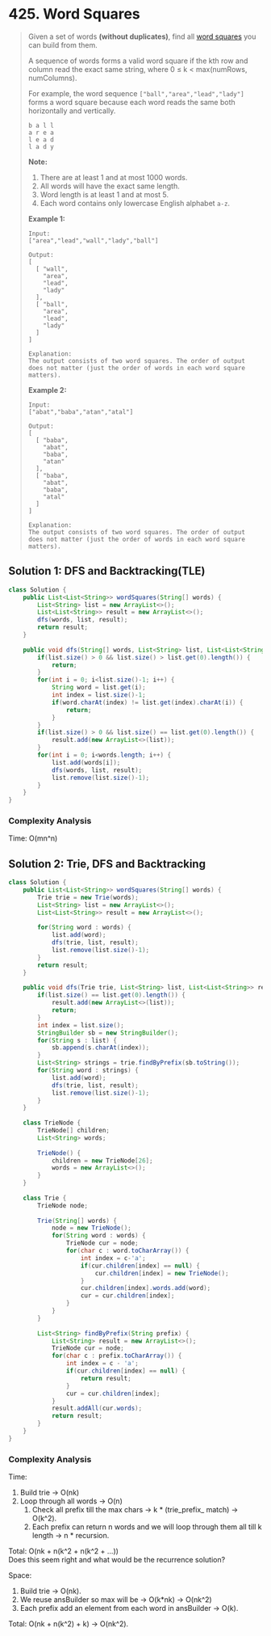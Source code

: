 # 425. Word Squares

> Given a set of words **\(without duplicates\)**, find all [word squares](https://en.wikipedia.org/wiki/Word_square) you can build from them.
>
> A sequence of words forms a valid word square if the kth row and column read the exact same string, where 0 ≤ k &lt; max\(numRows, numColumns\).
>
> For example, the word sequence `["ball","area","lead","lady"]` forms a word square because each word reads the same both horizontally and vertically.
>
> ```text
> b a l l
> a r e a
> l e a d
> l a d y
> ```
>
> **Note:**  
>
>
> 1. There are at least 1 and at most 1000 words.
> 2. All words will have the exact same length.
> 3. Word length is at least 1 and at most 5.
> 4. Each word contains only lowercase English alphabet `a-z`.
>
> **Example 1:**
>
> ```text
> Input:
> ["area","lead","wall","lady","ball"]
>
> Output:
> [
>   [ "wall",
>     "area",
>     "lead",
>     "lady"
>   ],
>   [ "ball",
>     "area",
>     "lead",
>     "lady"
>   ]
> ]
>
> Explanation:
> The output consists of two word squares. The order of output does not matter (just the order of words in each word square matters).
> ```
>
> **Example 2:**
>
> ```text
> Input:
> ["abat","baba","atan","atal"]
>
> Output:
> [
>   [ "baba",
>     "abat",
>     "baba",
>     "atan"
>   ],
>   [ "baba",
>     "abat",
>     "baba",
>     "atal"
>   ]
> ]
>
> Explanation:
> The output consists of two word squares. The order of output does not matter (just the order of words in each word square matters).
> ```

## Solution 1: DFS and Backtracking\(TLE\)

```java
class Solution {
    public List<List<String>> wordSquares(String[] words) {
        List<String> list = new ArrayList<>();
        List<List<String>> result = new ArrayList<>();
        dfs(words, list, result);
        return result;
    }
    
    public void dfs(String[] words, List<String> list, List<List<String>> result) {
        if(list.size() > 0 && list.size() > list.get(0).length()) {
            return;
        }
        for(int i = 0; i<list.size()-1; i++) {
            String word = list.get(i);
            int index = list.size()-1;
            if(word.charAt(index) != list.get(index).charAt(i)) {
                return;
            }
        }
        if(list.size() > 0 && list.size() == list.get(0).length()) {
            result.add(new ArrayList<>(list));
        }
        for(int i = 0; i<words.length; i++) {
            list.add(words[i]);
            dfs(words, list, result);
            list.remove(list.size()-1);
        }
    }
}
```

### Complexity Analysis

Time: O\(mn^n\)

## Solution 2: Trie, DFS and Backtracking

```java
class Solution {
    public List<List<String>> wordSquares(String[] words) {
        Trie trie = new Trie(words);
        List<String> list = new ArrayList<>();
        List<List<String>> result = new ArrayList<>();
       
        for(String word : words) {
            list.add(word);
            dfs(trie, list, result);
            list.remove(list.size()-1);
        }
        return result;
    }
    
    public void dfs(Trie trie, List<String> list, List<List<String>> result) {
        if(list.size() == list.get(0).length()) {
            result.add(new ArrayList<>(list));
            return;
        }
        int index = list.size();
        StringBuilder sb = new StringBuilder();
        for(String s : list) {
            sb.append(s.charAt(index));
        }
        List<String> strings = trie.findByPrefix(sb.toString());
        for(String word : strings) {
            list.add(word);
            dfs(trie, list, result);
            list.remove(list.size()-1);
        }
    }
    
    class TrieNode {
        TrieNode[] children;
        List<String> words;
        
        TrieNode() {
            children = new TrieNode[26];
            words = new ArrayList<>();
        }
    }
    
    class Trie {
        TrieNode node;
        
        Trie(String[] words) {
            node = new TrieNode();
            for(String word : words) {
                TrieNode cur = node;
                for(char c : word.toCharArray()) {
                    int index = c-'a';
                    if(cur.children[index] == null) {
                        cur.children[index] = new TrieNode();
                    }
                    cur.children[index].words.add(word);
                    cur = cur.children[index];
                }
            }
        }
        
        List<String> findByPrefix(String prefix) {
            List<String> result = new ArrayList<>();
            TrieNode cur = node;
            for(char c : prefix.toCharArray()) {
                int index = c - 'a';
                if(cur.children[index] == null) {
                    return result;
                }
                cur = cur.children[index];
            }
            result.addAll(cur.words);
            return result;
        }
    }
}
```

### Complexity Analysis

Time:

1. Build trie -&gt; O\(nk\)
2. Loop through all words -&gt; O\(n\)
   1. Check all prefix till the max chars -&gt; k \* \(trie\_prefix\_ match\) -&gt; O\(k^2\).
   2. Each prefix can return n words and we will loop through them all till k length -&gt; n \* recursion.

Total: O\(nk + n\(k^2 + n\(k^2 + ...\)\)  
Does this seem right and what would be the recurrence solution?

Space:

1. Build trie -&gt; O\(nk\).
2. We reuse ansBuilder so max will be -&gt; O\(k\*nk\) -&gt; O\(nk^2\)
3. Each prefix add an element from each word in ansBuilder -&gt; O\(k\).

Total: O\(nk + n\(k^2\) + k\) -&gt; O\(nk^2\).


